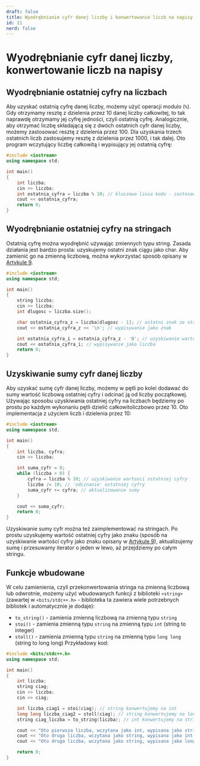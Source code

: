 ```yaml
---
draft: false
title: Wyodrębnianie cyfr danej liczby i konwertowanie liczb na napisy
id: 11
nerd: false
---
```

# Wyodrębnianie cyfr danej liczby, konwertowanie liczb na napisy
## Wyodrębnianie ostatniej cyfry na liczbach
Aby uzyskać ostatnią cyfrę danej liczby, możemy użyć operacji modulo (`%`). Gdy otrzymamy resztę z dzielenia przez 10 danej liczby całkowitej, to tak naprawdę otrzymamy jej cyfrę jedności, czyli ostatnią cyfrę. Analogicznie, aby otrzymać liczbę składającą się z dwóch ostatnich cyfr danej liczby, możemy zastosować resztę z dzielenia przez 100. Dla uzyskania trzech ostatnich liczb zastosujemy resztę z dzielenia przez 1000, i tak dalej.
Oto program wczytujący liczbę całkowitą i wypisujący jej ostatnią cyfrę:
```cpp
#include <iostream>
using namespace std;

int main()
{
    int liczba;
    cin >> liczba;
    int ostatnia_cyfra = liczba % 10; // kluczowa linia kodu - zastosowanie reszty z dzielenia przez 10
    cout << ostatnia_cyfra;
    return 0;
}
```
## Wyodrębnianie ostatniej cyfry na stringach
Ostatnią cyfrę można wyodrębnić używając zmiennych typu string. Zasada działania jest bardzo prosta: uzyskujemy ostatni znak ciągu jako char. Aby zamienić go na zmienną liczbową, można wykorzystać sposób opisany w [Artykule 9](https://dawkawody.github.io/Informejtycy/articles/9-ascii/).
```cpp
#include <iostream>
using namespace std;

int main()
{
    string liczba;
    cin >> liczba;
    int dlugosc = liczba.size();

    char ostatnia_cyfra_z = liczba[dlugosc - 1]; // ostatni znak ze stringa
    cout << ostatnia_cyfra_z << '\n'; // wypisywanie jako znak

    int ostatnia_cyfra_i = ostatnia_cyfra_z - '0'; // uzyskiwanie wartosci liczbowej uzywajac sposobu z artykulu 9
    cout << ostatnia_cyfra_i; // wypisywanie jako liczba
    return 0;
}

```
## Uzyskiwanie sumy cyfr danej liczby
Aby uzyskać sumę cyfr danej liczby, możemy w pętli po kolei dodawać do sumy wartość liczbową ostatniej cyfry i odcinać ją od liczby początkowej. Używając sposobu uzyskiwania ostatniej cyfry na liczbach będziemy po prostu po każdym wykonaniu pętli dzielić całkowitoliczbowo przez 10.
Oto implementacja z użyciem liczb i dzielenia przez 10:
```cpp
#include <iostream>
using namespace std;

int main()
{
    int liczba, cyfra;
    cin >> liczba;

    int suma_cyfr = 0;
    while (liczba > 0) {
        cyfra = liczba % 10; // uzyskiwanie wartosci ostatniej cyfry
        liczba /= 10; // 'odcinanie' ostatniej cyfry
        suma_cyfr += cyfra; // aktualizowanie sumy
    }

    cout << suma_cyfr;
    return 0;
}

```
Uzyskiwanie sumy cyfr można też zaimplementować na stringach. Po prostu uzyskujemy wartość ostatniej cyfry jako znaku (sposób na uzyskiwanie wartości cyfry jako znaku opisany w  [Artykule 9](https://dawkawody.github.io/Informejtycy/articles/9-ascii/)), aktualizujemy sumę i przesuwamy iterator o jeden w lewo, aż przejdziemy po całym stringu.
## Funkcje wbudowane
W celu zamienienia, czyli przekonwertowania stringa na zmienną liczbową lub odwrotnie, możemy użyć wbudowanych funkcji z biblioteki `<string>`(zawartej w `<bits/stdc++.h>` - biblioteka ta zawiera wiele potrzebnych bibliotek i automatycznie je dodaje):
- `to_string()` - zamienia zmienną liczbową na zmienną typu `string`
- `stoi()` - zamienia zmienną typu `string` na zmienną typu `int` (string to integer)
- `stoll()` - zamienia zmienną typu `string` na zmienną typu `long long` (string to long long)
Przykładowy kod:
```cpp
#include <bits/stdc++.h>
using namespace std;

int main()
{
    int liczba;
    string ciag;
    cin >> liczba;
    cin >> ciag;

    int liczba_ciag1 = stoi(ciag); // string konwertujemy na int
    long long liczba_ciag2 = stoll(ciag); // string konwertujemy na long long
    string ciag_liczba = to_string(liczba); // int konwertujemy na string

    cout << "Oto pierwsza liczba, wczytana jako int, wypisana jako string: " << ciag_liczba << '\n';
    cout << "Oto druga liczba, wczytana jako string, wypisana jako int: " << liczba_ciag1 << '\n';
    cout << "Oto druga liczba, wczytana jako string, wypisana jako long long: " << liczba_ciag2;

    return 0;
}
```
